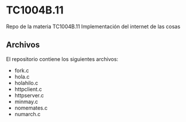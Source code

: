 # TC1004B.11
Repo de la materia TC1004B.11 Implementación del internet de las cosas

## Archivos

El repositorio contiene los siguientes archivos:

- fork.c  
- hola.c  
- holahilo.c  
- httpclient.c  
- httpserver.c  
- minmay.c  
- nomemates.c  
- numarch.c
